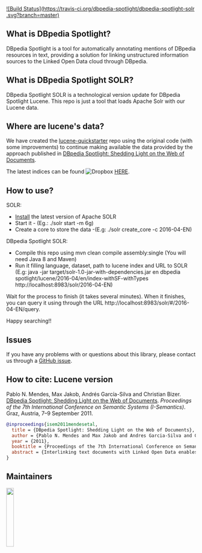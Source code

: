 [![Build Status](https://travis-ci.org/dbpedia-spotlight/dbpedia-spotlight-solr .svg?branch=master)](https://travis-ci.org/dbpedia-spotlight/dbpedia-spotlight-solr )

## What is DBpedia Spotlight?

DBpedia Spotlight is a tool for automatically annotating mentions of DBpedia resources in text, providing a solution for linking unstructured information sources to the Linked Open Data cloud through DBpedia.

## What is DBpedia Spotlight SOLR?

DBpedia Spotlight SOLR is a technological version update for DBpedia Spotlight Lucene. This repo is just a tool that loads Apache Solr with our Lucene data. 

## Where are lucene's data?

We have created the [lucene-quickstarter](https://github.com/dbpedia-spotlight/lucene-quickstarter) repo using the original code (with some improvements) to continue making available the data provided by the approach published in [DBpedia Spotlight: Shedding Light on the Web of Documents](http://wifo5-03.informatik.uni-mannheim.de/bizer/pub/Mendes-Jakob-GarciaSilva-Bizer-DBpediaSpotlight-ISEM2011.pdf). 

The latest indices can be found ![Dropbox](http://www.iconsdb.com/icons/download/blue/dropbox-24.png) [HERE](https://www.dropbox.com/sh/q3vd67yr02w78mv/AAAc8K8_PkAAYO8a0scYsQ5Xa?dl=0).


## How to use?

SOLR:

* [Install](https://cwiki.apache.org/confluence/display/solr/Installing+Solr) the latest version of Apache SOLR
* Start it - (Eg.: ./solr start -m 6g)
* Create a core to store the data -(E.g: ./solr create_core -c 2016-04-EN)

DBpedia Spotlight SOLR:

* Compile this repo using mvn clean compile assembly:single (You will need Java 8 and Maven)
* Run it filling language, dataset, path to lucene index and URL to SOLR (E.g: java -jar target/solr-1.0-jar-with-dependencies.jar en dbpedia spotlight/lucene/2016-04/en/index-withSF-withTypes http://localhost:8983/solr/2016-04-EN)

Wait for the process to finish (it takes several minutes). When it finishes, you can query it using through the URL http://localhost:8983/solr/#/2016-04-EN/query.

Happy searching!!

## Issues

If you have any problems with or questions about this library, please contact us through a [GitHub issue](https://github.com/sandroacoelho/dbpedia-spotlight-solr/issues).


## How to cite: Lucene version

Pablo N. Mendes, Max Jakob, Andrés García-Silva and Christian Bizer. [DBpedia Spotlight: Shedding Light on the Web of Documents](http://wifo5-03.informatik.uni-mannheim.de/bizer/pub/Mendes-Jakob-GarciaSilva-Bizer-DBpediaSpotlight-ISEM2011.pdf). *Proceedings of the 7th International Conference on Semantic Systems (I-Semantics)*. Graz, Austria, 7–9 September 2011. 

```bibtex
@inproceedings{isem2011mendesetal,
  title = {DBpedia Spotlight: Shedding Light on the Web of Documents},
  author = {Pablo N. Mendes and Max Jakob and Andres Garcia-Silva and Christian Bizer},
  year = {2011},
  booktitle = {Proceedings of the 7th International Conference on Semantic Systems (I-Semantics)},
  abstract = {Interlinking text documents with Linked Open Data enables the Web of Data to be used as background knowledge within document-oriented applications such as search and faceted browsing. As a step towards interconnecting the Web of Documents with the Web of Data, we developed DBpedia Spotlight, a system for automatically annotating text documents with DBpedia URIs. DBpedia Spotlight allows users to configure the annotations to their specific needs through the DBpedia Ontology and quality measures such as prominence, topical pertinence, contextual ambiguity and disambiguation confidence. We compare our approach with the state of the art in disambiguation, and evaluate our results in light of three baselines and six publicly available annotation systems, demonstrating the competitiveness of our system. DBpedia Spotlight is shared as open source and deployed as a Web Service freely available for public use.}
}
```


## Maintainers

<a href="http://infai.org"><img src="http://infai.org/de/Aktuelles/files?get=10_jahre_infai_gold.PNG" align="left" height="20%" width="20%" ></a>


